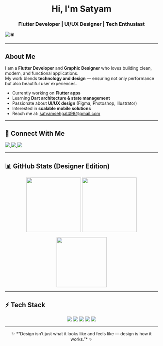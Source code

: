 


<h1 align="center">Hi, I'm <strong>Satyam </strong></h1>
<h3 align="center">Flutter Developer | UI/UX Designer | Tech Enthusiast</h3>

![🕷](https://github.com/user-attachments/assets/4f3e623a-0380-446d-b6ef-f20b5ac0dbb5)

---

## About Me
I am a **Flutter Developer** and **Graphic Designer** who loves building clean, modern, and functional applications.  
My work blends **technology and design** — ensuring not only performance but also beautiful user experiences.  

- Currently working on **Flutter apps**  
- Learning **Dart architecture & state management**  
- Passionate about **UI/UX design** (Figma, Photoshop, Illustrator)  
- Interested in **scalable mobile solutions**  
- Reach me at: [satyamsehgal498@gmail.com](mailto:satyamsehgal498@gmail.com)  

---

## 🔗 Connect With Me
<p align="left">
  <a href="https://linkedin.com/in/satyam-sehgal-8362002b8" target="_blank">
    <img src="https://img.shields.io/badge/LinkedIn-0A66C2?style=for-the-badge&logo=linkedin&logoColor=white"/>
  </a>
  <a href="mailto:satyamsehgal498@gmail.com" target="_blank">
    <img src="https://img.shields.io/badge/Email-D14836?style=for-the-badge&logo=gmail&logoColor=white"/>
  </a>
  <a href="https://t.me/iflexsaty" target="_blank">
  <img src="https://img.shields.io/badge/Telegram-26A5E4?style=for-the-badge&logo=telegram&logoColor=white"/>
</a>
</p>

---

## 📊 GitHub Stats (Designer Edition)
<p align="center">
  <img src="https://github-readme-stats.vercel.app/api?username=satyamsehgal&show_icons=true&theme=tokyonight&border_radius=12&hide_border=false&rank_icon=percentile" height="180" />
  <img src="https://github-readme-streak-stats.herokuapp.com?user=satyamsehgal&theme=tokyonight&border_radius=12" height="180" />
</p>

<p align="center">
  <img src="https://github-readme-stats.vercel.app/api/top-langs/?username=satyamsehgal&layout=compact&theme=tokyonight&border_radius=12" height="165" />
</p>

---

## ⚡ Tech Stack
<p align="center">
  <img src="https://img.shields.io/badge/Dart-0175C2?style=for-the-badge&logo=dart&logoColor=white"/>
  <img src="https://img.shields.io/badge/Flutter-02569B?style=for-the-badge&logo=flutter&logoColor=white"/>
  <img src="https://img.shields.io/badge/Figma-F24E1E?style=for-the-badge&logo=figma&logoColor=white"/>
  <img src="https://img.shields.io/badge/Photoshop-31A8FF?style=for-the-badge&logo=adobe-photoshop&logoColor=white"/>
  <img src="https://img.shields.io/badge/Illustrator-FF9A00?style=for-the-badge&logo=adobe-illustrator&logoColor=white"/>
</p>

---


<p align="center">✨ *“Design isn’t just what it looks like and feels like — design is how it works.”* ✨
</p>
